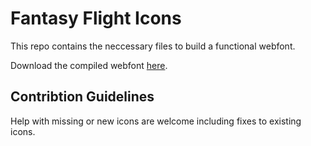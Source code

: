 # Fantasy Flight Icons

This repo contains the neccessary files to build a functional webfont.

Download the compiled webfont [here](https://github.com/aflegel/FantasyFlightIcons/blob/master/icons/output/fantasy-flight-icons.zip).

## Contribtion Guidelines

Help with missing or new icons are welcome including fixes to existing icons.
